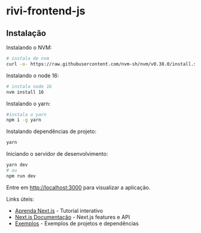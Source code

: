 # rivi-frontend-js

## Instalação

Instalando o NVM:
```sh
# instala de nvm
curl -o- https://raw.githubusercontent.com/nvm-sh/nvm/v0.38.0/install.sh | bash
```

Instalando o node 16:
```sh
# instala node 16
nvm install 16
```

Instalando o yarn:
```sh
#instala o yarn
npm i -g yarn
```

Instalando dependências de projeto:
```sh
yarn
```

Iniciando o servidor de desenvolvimento:

```bash
yarn dev
# ou
npm run dev
```

Entre em [http://localhost:3000](http://localhost:3000) para visualizar a aplicação.

Links úteis:
- [Aprenda Next.js](https://nextjs.org/learn/foundations/about-nextjs) - Tutorial interativo
- [Next.js Documentação](https://nextjs.org/docs) - Next.js features e API
- [Exemplos](https://github.com/vercel/next.js/tree/deprecated-main/examples) - Exemplos de projetos e dependências

